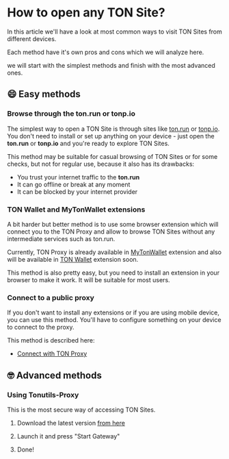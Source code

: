 # How to open any TON Site?

In this article we'll have a look at most common ways to visit TON Sites from different devices.

Each method have it's own pros and cons which we will analyze here.

we will start with the simplest methods and finish with the most advanced ones.

## 😄 Easy methods

### Browse through the ton.run or tonp.io

The simplest way to open a TON Site is through sites like [ton.run](https://ton.run) or [tonp.io](https://tonp.io). You don't need to install or set up anything on your device - just open the **ton.run** or **tonp.io** and you're ready to explore TON Sites.

This method may be suitable for casual browsing of TON Sites or for some checks, but not for regular use, because it also has its drawbacks:

-   You trust your internet traffic to the **ton.run**
-   It can go offline or break at any moment
-   It can be blocked by your internet provider

### TON Wallet and MyTonWallet extensions

A bit harder but better method is to use some browser extension which will connect you to the TON Proxy and allow to browse TON Sites without any intermediate services such as ton.run.

Currently, TON Proxy is already available in [MyTonWallet](https://mytonwallet.io/) extension and also will be available in [TON Wallet](https://chrome.google.com/webstore/detail/ton-wallet/nphplpgoakhhjchkkhmiggakijnkhfnd) extension soon.

This method is also pretty easy, but you need to install an extension in your browser to make it work. It will be suitable for most users.

### Connect to a public proxy

If you don't want to install any extensions or if you are using mobile device, you can use this method. You'll have to configure something on your device to connect to the proxy.

This method is described here:

-   [Connect with TON Proxy](/participate/web3/setting-proxy/)

## 🤓 Advanced methods

### Using Tonutils-Proxy

This is the most secure way of accessing TON Sites.

1. Download the latest version [from here](https://github.com/xssnick/Tonutils-Proxy#download-precompiled-version)

2. Launch it and press "Start Gateway"
3. Done!
